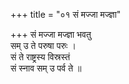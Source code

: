 +++
title = "०१ सं मज्जा मज्ज्ञा"

+++
सं मज्जा मज्ज्ञा भवतु  
सम् उ ते परुषा परुः ।  
सं ते राष्ट्रस्य विस्रस्तं  
सं स्नाव सम् उ पर्व ते ॥